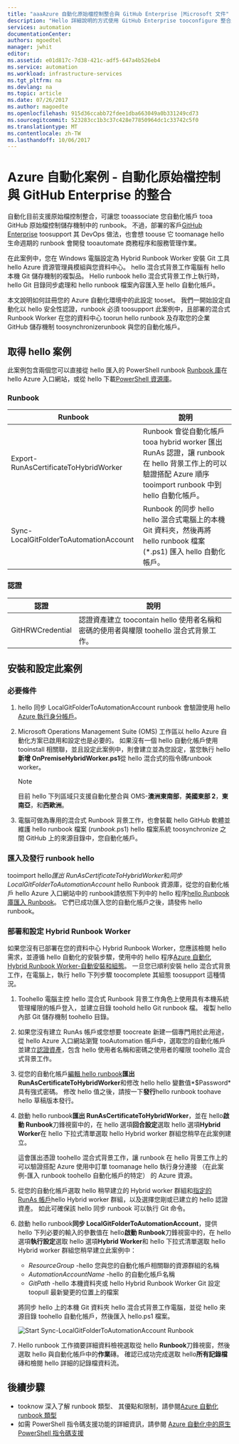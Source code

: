 ```yaml
---
title: "aaaAzure 自動化原始檔控制整合與 GitHub Enterprise |Microsoft 文件"
description: "Hello 詳細說明的方式使用 GitHub Enterprise tooconfigure 整合原始檔控制的自動化 runbook。"
services: automation
documentationCenter: 
authors: mgoedtel
manager: jwhit
editor: 
ms.assetid: e01d817c-7d38-421c-adf5-647a4b526eb4
ms.service: automation
ms.workload: infrastructure-services
ms.tgt_pltfrm: na
ms.devlang: na
ms.topic: article
ms.date: 07/26/2017
ms.author: magoedte
ms.openlocfilehash: 915d36ccabb72fdee1dba663049a0b331249cd73
ms.sourcegitcommit: 523283cc1b3c37c428e77850964dc1c33742c5f0
ms.translationtype: MT
ms.contentlocale: zh-TW
ms.lasthandoff: 10/06/2017
---
```

# <a name="azure-automation-scenario---automation-source-control-integration-with-github-enterprise"></a>Azure 自動化案例 - 自動化原始檔控制與 GitHub Enterprise 的整合

自動化目前支援原始檔控制整合，可讓您 tooassociate 您自動化帳戶 tooa GitHub 原始檔控制儲存機制中的 runbook。  不過，部署的客戶[GitHub Enterprise](https://enterprise.github.com/home) toosupport 其 DevOps 做法，也會想 toouse 它 toomanage hello 生命週期的 runbook 會開發 tooautomate 商務程序和服務管理作業。  

在此案例中，您在 Windows 電腦設定為 Hybrid Runbook Worker 安裝 Git 工具 hello Azure 資源管理員模組與您資料中心。  hello 混合式背景工作電腦有 hello 本機 Git 儲存機制的複製品。  Hello runbook hello 混合式背景工作上執行時，hello Git 目錄同步處理和 hello runbook 檔案內容匯入至 hello 自動化帳戶。

本文說明如何註冊您的 Azure 自動化環境中的此設定 tooset。 我們一開始設定自動化以 hello 安全性認證，runbook 必須 toosupport 此案例中，且部署的混合式 Runbook Worker 在您的資料中心 toorun hello runbook 及存取您的企業 GitHub 儲存機制 toosynchronizerunbook 與您的自動化帳戶。  


## <a name="getting-hello-scenario"></a>取得 hello 案例

此案例包含兩個您可以直接從 hello 匯入的 PowerShell runbook [Runbook 庫](automation-runbook-gallery.md)在 hello Azure 入口網站，或從 hello 下載[PowerShell 資源庫](https://www.powershellgallery.com)。

### <a name="runbooks"></a>Runbook

Runbook | 說明| 
--------|------------|
Export-RunAsCertificateToHybridWorker | Runbook 會從自動化帳戶 tooa hybrid worker 匯出 RunAs 認證，讓 runbook 在 hello 背景工作上的可以驗證搭配 Azure 順序 tooimport runbook 中到 hello 自動化帳戶。| 
Sync-LocalGitFolderToAutomationAccount | Runbook 的同步 hello hello 混合式電腦上的本機 Git 資料夾，然後再將 hello runbook 檔案 (*.ps1) 匯入 hello 自動化帳戶。|

### <a name="credentials"></a>認證

認證 | 說明|
-----------|------------|
GitHRWCredential | 認證資產建立 toocontain hello 使用者名稱和密碼的使用者與權限 toohello 混合式背景工作。|

## <a name="installing-and-configuring-this-scenario"></a>安裝和設定此案例

### <a name="prerequisites"></a>必要條件

1. hello 同步 LocalGitFolderToAutomationAccount runbook 會驗證使用 hello [Azure 執行身分帳戶](automation-sec-configure-azure-runas-account.md)。 

2. Microsoft Operations Management Suite (OMS) 工作區以 hello Azure 自動化方案已啟用和設定也是必要的。  如果沒有一個 hello 自動化帳戶使用 tooinstall 相關聯，並且設定此案例中，則會建立並為您設定，當您執行 hello**新增 OnPremiseHybridWorker.ps1**從 hello 混合式的指令碼runbook worker。        

    > [!NOTE]
    > 目前 hello 下列區域只支援自動化整合與 OMS-**澳洲東南部**，**美國東部 2**，**東南亞**，和**西歐洲**。 

3. 電腦可做為專用的混合式 Runbook 背景工作，也會裝載 hello GitHub 軟體並維護 hello runbook 檔案 (*runbook*.ps1) hello 檔案系統 toosynchronize 之間 GitHub 上的來源目錄中，您自動化帳戶。

### <a name="import-and-publish-hello-runbooks"></a>匯入及發行 runbook hello

tooimport hello*匯出 RunAsCertificateToHybridWorker*和*同步 LocalGitFolderToAutomationAccount* hello Runbook 資源庫，從您的自動化帳戶 hello Azure 入口網站中的 runbook請依照下列中的 hello 程序[hello Runbook 庫匯入 Runbook](automation-runbook-gallery.md#to-import-a-runbook-from-the-runbook-gallery-with-the-azure-portal)。 它們已成功匯入您的自動化帳戶之後，請發佈 hello runbook。

### <a name="deploy-and-configure-hybrid-runbook-worker"></a>部署和設定 Hybrid Runbook Worker

如果您沒有已部署在您的資料中心 Hybrid Runbook Worker，您應該檢閱 hello 需求，並遵循 hello 自動化的安裝步驟，使用中的 hello 程序[Azure 自動化 Hybrid Runbook Worker-自動安裝和組態](automation-hybrid-runbook-worker.md#automated-deployment)。  一旦您已順利安裝 hello 混合式背景工作，在電腦上，執行 hello 下列步驟 toocomplete 其組態 toosupport 這種情況。

1. Toohello 電腦主控 hello 混合式 Runbook 背景工作角色上使用具有本機系統管理權限的帳戶登入，並建立目錄 toohold hello Git runbook 檔。  複製 hello 內部 Git 儲存機制 toohello 目錄。
2. 如果您沒有建立 RunAs 帳戶或您想要 toocreate 新建一個專門用於此用途，從 hello Azure 入口網站瀏覽 tooAutomation 帳戶中，選取您的自動化帳戶並建立[認證資產](automation-credentials.md)，包含 hello 使用者名稱和密碼之使用者的權限 toohello 混合式背景工作。  
3. 從您的自動化帳戶[編輯 hello runbook](automation-edit-textual-runbook.md)**匯出 RunAsCertificateToHybridWorker**和修改 hello hello 變數值*$Password*具有強式密碼。    修改 hello 值之後，請按一下**發行**hello runbook toohave hello 草稿版本發行。 
5. 啟動 hello runbook**匯出 RunAsCertificateToHybridWorker**，並在 hello**啟動 Runbook**刀鋒視窗中的，在 hello 選項**回合設定**選取 hello 選項**Hybrid Worker**在 hello 下拉式清單選取 hello Hybrid worker 群組您稍早在此案例建立。  

    這會匯出憑證 toohello 混合式背景工作，讓 runbook 在 hello 背景工作上的可以驗證搭配 Azure 使用中訂單 toomanage hello 執行身分連接 （在此案例-匯入 runbook toohello 自動化帳戶的特定） 的 Azure 資源。

4. 從您的自動化帳戶選取 hello 稍早建立的 Hybrid worker 群組和[指定的 RunAs 帳戶](automation-hrw-run-runbooks.md#runas-account)hello Hybrid worker 群組，以及選擇您剛或已建立的 hello 認證資產。  如此可確保該 hello 同步 runbook 可以執行 Git 命令。 
5. 啟動 hello runbook**同步 LocalGitFolderToAutomationAccount**，提供 hello 下列必要的輸入的參數值在 hello**啟動 Runbook**刀鋒視窗中的，在 hello 選項**執行設定**選取 hello 選項**Hybrid Worker**和 hello 下拉式清單選取 hello Hybrid worker 群組您稍早建立此案例中：
    * *ResourceGroup* -hello 您與您的自動化帳戶相關聯的資源群組的名稱
    * *AutomationAccountName* -hello 的自動化帳戶名稱
    * *GitPath* -hello 本機資料夾或 hello Hybrid Runbook Worker Git 設定 toopull 最新變更的位置上的檔案

    將同步 hello 上的本機 Git 資料夾 hello 混合式背景工作電腦，並從 hello 來源目錄 toohello 自動化帳戶，然後匯入 hello.ps1 檔案。

    ![Start Sync-LocalGitFolderToAutomationAccount Runbook](media/automation-scenario-source-control-integration-with-github-ent/start-runbook-synclocalgitfoldertoautoacct.png)<br>

7. Hello runbook 工作摘要詳細資料檢視選取從 hello **Runbook**刀鋒視窗，然後選取 hello 與自動化帳戶中的**作業**磚。  確認已成功完成選取 hello**所有記錄檔**磚和檢閱 hello 詳細的記錄檔資料流。  

## <a name="next-steps"></a>後續步驟

-  tooknow 深入了解 runbook 類型、 其優點和限制，請參閱[Azure 自動化 runbook 類型](automation-runbook-types.md)
-  如需 PowerShell 指令碼支援功能的詳細資訊，請參閱 [Azure 自動化中的原生 PowerShell 指令碼支援](https://azure.microsoft.com/blog/announcing-powershell-script-support-azure-automation-2/)
